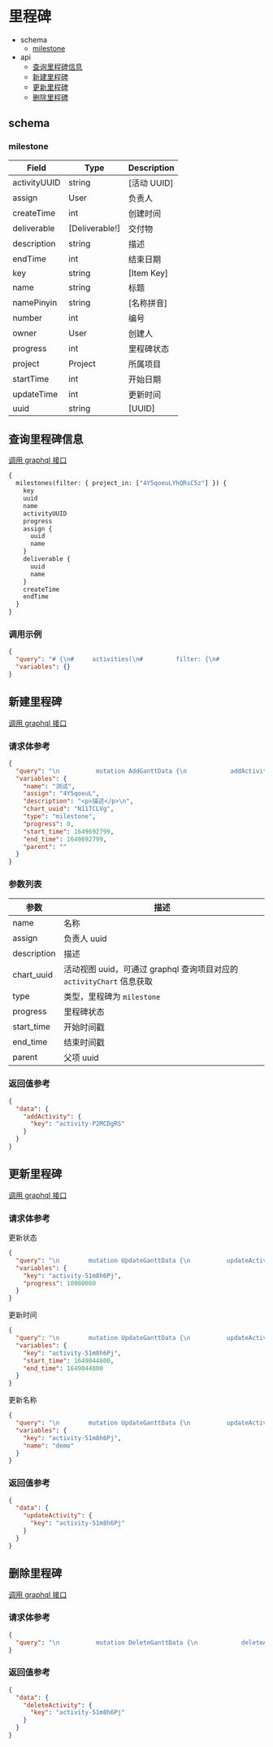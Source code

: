 # 里程碑

- schema
  - [milestone](#milestone)
- api
  - [查询里程碑信息](#查询里程碑信息)
  - [新建里程碑](#新建里程碑)
  - [更新里程碑](#更新里程碑)
  - [删除里程碑](#删除里程碑)

## schema

### milestone

| Field        | Type           | Description |
| ------------ | -------------- | ----------- |
| activityUUID | string         | [活动 UUID] |
| assign       | User           | 负责人      |
| createTime   | int            | 创建时间    |
| deliverable  | [Deliverable!] | 交付物      |
| description  | string         | 描述        |
| endTime      | int            | 结束日期    |
| key          | string         | [Item Key]  |
| name         | string         | 标题        |
| namePinyin   | string         | [名称拼音]  |
| number       | int            | 编号        |
| owner        | User           | 创建人      |
| progress     | int            | 里程碑状态  |
| project      | Project        | 所属项目    |
| startTime    | int            | 开始日期    |
| updateTime   | int            | 更新时间    |
| uuid         | string         | [UUID]      |

## 查询里程碑信息

[调用 graphql 接口](../graphql/introduction.md#call_ones_graphql)

```graphql
{
  milestones(filter: { project_in: ["4Y5qoeuLYhQRsC5z"] }) {
    key
    uuid
    name
    activityUUID
    progress
    assign {
      uuid
      name
    }
    deliverable {
      uuid
      name
    }
    createTime
    endTime
  }
}
```

### 调用示例

```json
{
  "query": "# {\n#     activities(\n#         filter: {\n#             chartUUID_in: [\"T5BLipGv\", \"MXwL5y1W\"]\n#             type_equal: \"milestone\"\n#         }\n#     ){\n#         uuid\n#         name\n#         type\n#         number\n#         milestone{\n#             uuid\n#             name\n#         }\n#     }\n# }\n# {\n#     activityCharts(\n#         filter:{\n#             project_in: [\"4Y5qoeuLYhQRsC5z\"]\n#             }\n#     ){\n#         uuid\n#     }\n# }\n\n{\n    milestones(\n        filter: {\n            project_in: [\"4Y5qoeuLYhQRsC5z\"]\n        }\n    ){\n        key\n        uuid\n        name\n        activityUUID\n        progress\n        assign{\n            uuid\n            name\n        }\n        deliverable{\n            uuid\n            name\n        }\n        createTime\n        endTime\n    }\n}\n",
  "variables": {}
}
```

## 新建里程碑

[调用 graphql 接口](../graphql/introduction.md#call_ones_graphql)

### 请求体参考

```json
{
  "query": "\n          mutation AddGanttData {\n            addActivity (name: $name assign: $assign description: $description chart_uuid: $chart_uuid type: $type progress: $progress start_time: $start_time end_time: $end_time parent: $parent) {\n              key\n            }\n          }\n        ",
  "variables": {
    "name": "测试",
    "assign": "4Y5qoeuL",
    "description": "<p>描述</p>\n",
    "chart_uuid": "N11TCLVg",
    "type": "milestone",
    "progress": 0,
    "start_time": 1649692799,
    "end_time": 1649692799,
    "parent": ""
  }
}
```

### 参数列表

| 参数        | 描述                                                                  |
| ----------- | --------------------------------------------------------------------- |
| name        | 名称                                                                  |
| assign      | 负责人 uuid                                                           |
| description | 描述                                                                  |
| chart_uuid  | 活动视图 uuid，可通过 graphql 查询项目对应的 `activityChart` 信息获取 |
| type        | 类型，里程碑为 `milestone`                                            |
| progress    | 里程碑状态                                                            |
| start_time  | 开始时间戳                                                            |
| end_time    | 结束时间戳                                                            |
| parent      | 父项 uuid                                                             |

### 返回值参考

```json
{
  "data": {
    "addActivity": {
      "key": "activity-P2MCDgRS"
    }
  }
}
```

## 更新里程碑

[调用 graphql 接口](../graphql/introduction.md#call_ones_graphql)

### 请求体参考

更新状态

```json
{
  "query": "\n        mutation UpdateGanttData {\n          updateActivity (key: $key progress: $progress) {\n            key\n          }\n        }\n      ",
  "variables": {
    "key": "activity-51m8h6Pj",
    "progress": 10000000
  }
}
```

更新时间

```json
{
  "query": "\n        mutation UpdateGanttData {\n          updateActivity (key: $key start_time: $start_time end_time: $end_time) {\n            key\n          }\n        }\n      ",
  "variables": {
    "key": "activity-51m8h6Pj",
    "start_time": 1649044800,
    "end_time": 1649044800
  }
}
```

更新名称

```json
{
  "query": "\n        mutation UpdateGanttData {\n          updateActivity (key: $key name: $name) {\n            key\n          }\n        }\n      ",
  "variables": {
    "key": "activity-51m8h6Pj",
    "name": "demo"
  }
}
```

### 返回值参考

```json
{
  "data": {
    "updateActivity": {
      "key": "activity-51m8h6Pj"
    }
  }
}
```

## 删除里程碑

[调用 graphql 接口](../graphql/introduction.md#call_ones_graphql)

### 请求体参考

```json
{
  "query": "\n          mutation DeleteGanttData {\n            deleteActivity(\n              key: \"activity-51m8h6Pj\"\n            ) {\n              key\n            }\n          }\n        "
}
```

### 返回值参考

```json
{
  "data": {
    "deleteActivity": {
      "key": "activity-51m8h6Pj"
    }
  }
}
```
